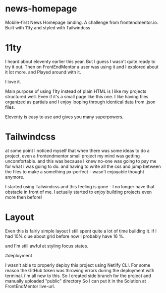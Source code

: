 # news-homepage

Mobile-first News Homepage landing. A challenge from frontendmentor.io. Built with 11ty and styled with Tailwindcss

# 11ty

I heard about eleventy earlier this year. But I guess I wasn't quite ready to try it out. Then on FrontEndMentor a user was using it and I explored about it lot more. and Played around with it.

I love it.

Main purpose of using 11ty instead of plain HTML is I like my projects structured well. Even if it's a small page like this one.
I like having files organized as partials and I enjoy looping through identical data from .json files.

Eleventy is easy to use and gives you many superpowers.

# Tailwindcss

at some point I noticed myself that when there was some ideas to do a project, even a frontendmentor small project
my mind was getting uncomfortable. and this was because I knew no-one was going to pay me for what i was going to do. and having to
write all the css and jump between the files to make a something px-perfect - wasn't enjoyable thought anymore.

I started using Tailwindcss and this feeling is gone - I no longer have that obstacle in front of me. I actually started to enjoy
building projects even more then before!

# Layout

Even this is fairly simple layout I still spent quite a lot of time building it. if I had 10% clue about grid before now I probably have 16 %.

and I'm still awful at styling focus states.

#deployment

I wasn't able to properly deploy this project using Netlify CLI. For some reason the GitHub token was throwing errors during the deployment with terminal.
i'm all new to this. So I created side branch for the project and manually uploaded "public" directory So I can put it in the Solution at FrontEndMentor live-url.
